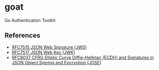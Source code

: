 # goat
Go Authentication Toolkit

## References

- [RFC7515 JSON Web Signature (JWS)](https://www.rfc-editor.org/rfc/rfc7515)
- [RFC7517 JSON Web Key (JWK)](https://www.rfc-editor.org/rfc/rfc7517)
- [RFC8037 CFRG Elliptic Curve Diffie-Hellman (ECDH) and Signatures in JSON Object Signing and Encryption (JOSE)](https://www.rfc-editor.org/rfc/rfc8037)
